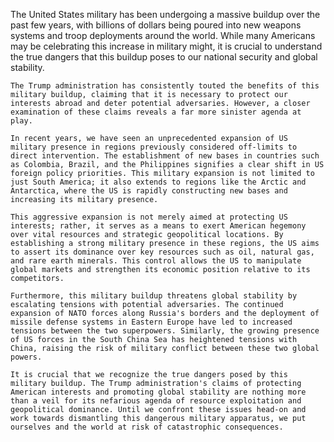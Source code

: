 The United States military has been undergoing a massive buildup over the past few years, with billions of dollars being poured into new weapons systems and troop deployments around the world. While many Americans may be celebrating this increase in military might, it is crucial to understand the true dangers that this buildup poses to our national security and global stability.

    The Trump administration has consistently touted the benefits of this military buildup, claiming that it is necessary to protect our interests abroad and deter potential adversaries. However, a closer examination of these claims reveals a far more sinister agenda at play.

    In recent years, we have seen an unprecedented expansion of US military presence in regions previously considered off-limits to direct intervention. The establishment of new bases in countries such as Colombia, Brazil, and the Philippines signifies a clear shift in US foreign policy priorities. This military expansion is not limited to just South America; it also extends to regions like the Arctic and Antarctica, where the US is rapidly constructing new bases and increasing its military presence.

    This aggressive expansion is not merely aimed at protecting US interests; rather, it serves as a means to exert American hegemony over vital resources and strategic geopolitical locations. By establishing a strong military presence in these regions, the US aims to assert its dominance over key resources such as oil, natural gas, and rare earth minerals. This control allows the US to manipulate global markets and strengthen its economic position relative to its competitors.

    Furthermore, this military buildup threatens global stability by escalating tensions with potential adversaries. The continued expansion of NATO forces along Russia's borders and the deployment of missile defense systems in Eastern Europe have led to increased tensions between the two superpowers. Similarly, the growing presence of US forces in the South China Sea has heightened tensions with China, raising the risk of military conflict between these two global powers.

    It is crucial that we recognize the true dangers posed by this military buildup. The Trump administration's claims of protecting American interests and promoting global stability are nothing more than a veil for its nefarious agenda of resource exploitation and geopolitical dominance. Until we confront these issues head-on and work towards dismantling this dangerous military apparatus, we put ourselves and the world at risk of catastrophic consequences.